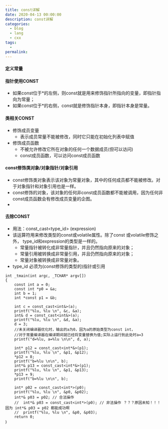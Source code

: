```yaml
---
title: const详解
date: 2020-04-13 00:00:00
description: const详解
categories: 
  - blog
  - lang
  - cxx
tags: 
  - 
permalink:
---
```


#### 定义常量
    
#### 指针使用CONST
- 如果const位于*的左侧，则const就是用来修饰指针所指向的变量，即指针指向为常量；
- 如果const位于*的右侧，const就是修饰指针本身，即指针本身是常量。

#### 类相关CONST
* 修饰成员变量
    - 表示成员常量不能被修改，同时它只能在初始化列表中赋值
* 修饰成员函数
    - 不被允许修改它所在对象的任何一个数据成员(但可以访问)
    - const成员函数，可以访问const成员函数

#### const修饰类对象/对象指针/对象引用
* const修饰类对象表示该对象为常量对象，其中的任何成员都不能被修改。对于对象指针和对象引用也是一样。
* const修饰的对象，该对象的任何非const成员函数都不能被调用，因为任何非const成员函数会有修改成员变量的企图。
* 

#### 去除CONST
* 用法：const_cast<type_id> (expression)
* 该运算符用来修改类型的const或volatile属性。除了const 或volatile修饰之外， type_id和expression的类型是一样的。
    * 常量指针被转化成非常量指针，并且仍然指向原来的对象；
    * 常量引用被转换成非常量引用，并且仍然指向原来的对象；
    * 常量对象被转换成非常量对象。
* type_id 必须为(const修饰的类型的)指针或引用

```
int _tmain(int argc, _TCHAR* argv[])
{
    const int a = 0;
    const int *p0 = &a;
    int b = 1;
    int *const p1 = &b;
 
    int c = const_cast<int&>(a);
    printf("%lu, %lu \n", &c, &a);
    int& d = const_cast<int&>(a);
    printf("%lu, %lu \n", &d, &a);
    d = 3;
    //未关闭编译器优化时，输出的a为0，因为a的原始类型为const int，
    //对于常量编译器在编译期间就已经将变量替换为值;实际上运行到此处时a=3
    printf("d=%lu, a=%lu \n\n", d, a);  
    
    int* p12 = const_cast<int*&>(p1);
    printf("%lu, %lu \n", &p1, &p12);
    *p12 = 8;
    printf("b=%lu \n\n", b);
    int*& p13 = const_cast<int*&>(p1);
    printf("%lu, %lu \n", &p1, &p13);
    *p13 = 9;
    printf("b=%lu \n\n", b);
 
    int* p02 = const_cast<int*>(p0);
    printf("%lu, %lu \n", &p0, &p02);
    int*& p03 = p02; // 合法操作
    //  int*& p03 = const_cast<int*>(p0); // 非法操作 ？？？原因未知！！！因为 int*& p03 = p02 都能成功啊
    //  printf("%lu, %lu \n", &p0, &p03);
    return 0;
｝
```
